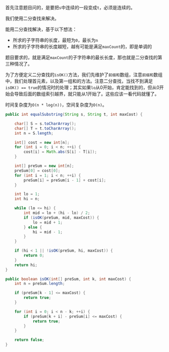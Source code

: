 首先注意题目问的，是要把`s`中连续的一段变成`t`，必须是连续的。

我们使用二分查找来解决。

能用二分查找解决，基于以下想法：

* 所求的子字符串的长度，最短为`0`，最长为`n`
* 所求的子字符串的长度越短，越有可能是满足`maxCount`的，即是单调的

题目要求的，就是满足`maxCount`的子字符串的最长长度，那也就是二分查找的第三种情况了。

为了方便定义二分查找的`isOK()`方法，我们先维护了`前缀和`数组，注意`前缀和`数组中，我们处理首元素，以及第一组和的方法。注意二分查找，当找不到满足`isOK() == true`的情况时的处理；其实如果`lo`从0开始，肯定能找到的，但从0开始会导致后面的数组索引越界，就只能从1开始了。这些应该一看代码就懂了。

时间复杂度为`O(n * log(n))`，空间复杂度为`O(n)`。

```java
public int equalSubstring(String s, String t, int maxCost) {

    char[] S = s.toCharArray();
    char[] T = t.toCharArray();
    int n = S.length;

    int[] cost = new int[n];
    for (int i = 0; i < n; ++i) {
        cost[i] = Math.abs(S[i] - T[i]);
    }

    int[] preSum = new int[n];
    preSum[0] = cost[0];
    for (int i = 1; i < n; ++i) {
        preSum[i] = preSum[i - 1] + cost[i];
    }

    int lo = 1;
    int hi = n;

    while (lo <= hi) {
        int mid = lo + (hi - lo) / 2;
        if (isOK(preSum, mid, maxCost)) {
            lo = mid + 1;
        } else {
            hi = mid - 1;
        }
    }

    if (hi < 1 || !isOK(preSum, hi, maxCost)) {
        return 0;
    }
    return hi;
}

public boolean isOK(int[] preSum, int k, int maxCost) {
    int n = preSum.length;

    if (preSum[k - 1] <= maxCost) {
        return true;
    }

    for (int i = 0; i < n - k; ++i) {
        if (preSum[k + i] - preSum[i] <= maxCost) {
            return true;
        }
    }

    return false;
}
```

